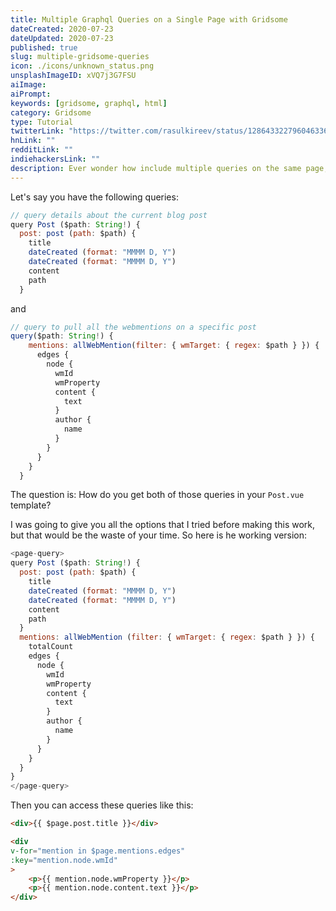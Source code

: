 ```yaml
---
title: Multiple Graphql Queries on a Single Page with Gridsome
dateCreated: 2020-07-23
dateUpdated: 2020-07-23
published: true
slug: multiple-gridsome-queries
icon: ./icons/unknown_status.png
unsplashImageID: xVQ7j3G7FSU
aiImage:
aiPrompt:
keywords: [gridsome, graphql, html]
category: Gridsome
type: Tutorial
twitterLink: "https://twitter.com/rasulkireev/status/1286433227960463360"
hnLink: ""
redditLink: ""
indiehackersLink: ""
description: Ever wonder how include multiple queries on the same page, when using Gridsome? Well, this is how.
---
```


Let's say you have the following queries:

```javascript
// query details about the current blog post
query Post ($path: String!) {
  post: post (path: $path) {
    title
    dateCreated (format: "MMMM D, Y")
    dateCreated (format: "MMMM D, Y")
    content
    path
  }
```
and

```javascript
// query to pull all the webmentions on a specific post
query($path: String!) {
    mentions: allWebMention(filter: { wmTarget: { regex: $path } }) {
      edges {
        node {
          wmId
          wmProperty
          content {
            text
          }
          author {
            name
          }
        }
      }
    }
  }
```

The question is: How do you get both of those queries in your `Post.vue` template?

I was going to give you all the options that I tried before making this work, but that would be the waste of your time. So here is he working version:

```javascript
<page-query>
query Post ($path: String!) {
  post: post (path: $path) {
    title
    dateCreated (format: "MMMM D, Y")
    dateCreated (format: "MMMM D, Y")
    content
    path
  }
  mentions: allWebMention (filter: { wmTarget: { regex: $path } }) {
    totalCount
    edges {
      node {
        wmId
        wmProperty
        content {
          text
        }
        author {
          name
        }
      }
    }
  }
}
</page-query>
```

Then you can access these queries like this:

```html
<div>{{ $page.post.title }}</div>

<div
v-for="mention in $page.mentions.edges"
:key="mention.node.wmId"
>
	<p>{{ mention.node.wmProperty }}</p>
	<p>{{ mention.node.content.text }}</p>
</div>
```